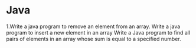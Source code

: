 # Java
1.Write a java program to remove an element from an array.
Write a java program to insert a new element in an array
Write a Java program to find all pairs of elements in an array whose sum is equal to a specified number.

